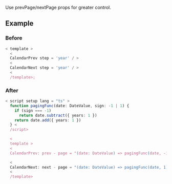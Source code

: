 Use prevPage/nextPage props for greater control.



## Example

### Before

```ts
< template >
  <
  CalendarPrev step = 'year' / >
  <
  CalendarNext step = 'year' / >
  <
  /template>;
```

### After

```ts
< script setup lang = "ts" >
  function pagingFunc(date: DateValue, sign: -1 | 1) {
    if (sign === -1)
      return date.subtract({ years: 1 })
    return date.add({ years: 1 })
  } <
  /script>

  <
  template >
  <
  CalendarPrev: prev - page = "(date: DateValue) => pagingFunc(date, -1)" / >

  <
  CalendarNext: next - page = "(date: DateValue) => pagingFunc(date, 1)" / >
  <
  /template>
```

